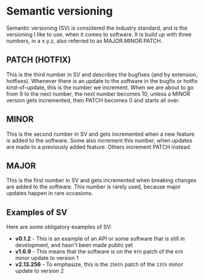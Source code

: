 # Semantic versioning
Semantic versioning (SV) is considered the industry standard, and is the versioning I like to use, when it comes to software.
It is build up with three numbers, in a x.y.z, also referred to as MAJOR.MINOR.PATCH.

## PATCH (HOTFIX)
This is the third number in SV and describes the bugfixes (and by extension, hotfixes). Whenever there is an update to the software in the bugfix or hotfix kind-of-update, this is the number we increment. When
we are about to go from 9 to the next number, the next number becomes 10, unless a MINOR version
gets incremented, then PATCH becomes 0 and starts all over.

## MINOR
This is the second number in SV and gets incremented when a new feature is added to the software. Some also increment this number, when updates are made to a previously added feature. Others increment PATCH instead.

## MAJOR
This is the first number in SV and gets incremented when breaking changes are added to the software. This number is rarely used, because major updates happen in rare occasions.

## Examples of SV
Here are some obligatory examples of SV:

* **v0.1.2** - This is an example of an API or some software that is still in development, and hasn't been made public yet
* **v1.6.9** - This means that the software is on the `9th` patch of the `6th` minor update to version 1
* **v2.13.256** - To emphasize, this is the `256th` patch of the `13th` minor update to version 2






